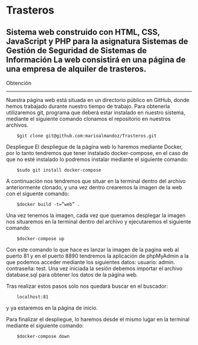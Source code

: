 # Trasteros
Sistema web construido con HTML, CSS, JavaScript y PHP para la asignatura Sistemas de Gestión de Seguridad de Sistemas de Información
La web consistirá en una página de una empresa de alquiler de trasteros.
---
Obtención
***
Nuestra página web está situada en un directorio público en GitHub, donde hemos trabajado durante nuestro tiempo de trabajo. Para obtenerla utilizaremos git, programa que deberá estar instalado en nuestro sistema, mediante el siguiente comando clonamos el repositorio en nuestros archivos.
~~~
	$git clone git@github.com:marioalmandoz/Trasteros.git
~~~
Despliegue
	El despliegue de la página web lo haremos mediante Docker, por lo tanto tendremos que tener instalado docker-compose, en el caso de que no esté instalado lo podremos instalar mediante el siguiente comando: 
~~~
	$sudo git install docker-compose
~~~
A continuación nos tendremos que situar en la terminal dentro del archivo anteriormente clonado, y una vez dentro crearemos la imagen de la web con el siguente comando:
~~~
	$docker build -t=”web” .
~~~
Una vez tenemos la imagen, cada vez que queramos desplegar la imagen nos situaremos en la terminal dentro del archivo y ejecutaremos el siguiente comando:
~~~
	$docker-compose up
~~~
Con este comando lo que hace es lanzar la imagen de la pagina web al puerto 81 y en el puerto 8890 tendremos la aplicación de phpMyAdmin  a la que podemos acceder mediante los siguientes datos: 
usuario: admin.
contraseña: test.
Una vez iniciada la sesión debemos importar el archivo database.sql para obtener los datos de la página web. 

Tras realizar estos pasos solo nos quedará buscar en el buscador:
~~~
	localhost:81
~~~
y ya estaremos en la página de inicio.

Para finalizar el despliegue, lo haremos desde el mismo lugar en la terminal mediante el siguiente comando:
~~~
	$docker-compose down
~~~
